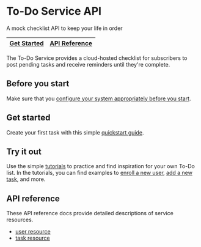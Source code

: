# To-Do Service API

A mock checklist API to keep your life in order

| [Get Started](#get-started) | [API Reference](#api-reference) |
|---|---|

The To-Do Service provides a cloud-hosted checklist for subscribers to post pending tasks and receive reminders until they're complete.

## Before you start

Make sure that you [configure your system appropriately before you start](../before-you-start-a-tutorial.md).

## Get started

Create your first task with this simple [quickstart guide](#get-started).

## Try it out

Use the simple [tutorials](../tutorials.md) to practice and find inspiration for your own To-Do list.
In the tutorials, you can find examples to [enroll a new user](../tutorials/enroll-a-new-user.md), [add a new task](../tutorials/add-a-new-task.md), and more.

## API reference

These API reference docs provide detailed descriptions of service resources.

* [user resource](../api/user.md)
* [task resource](../api/task.md)
